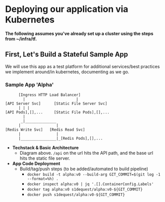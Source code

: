 # Deploying our application via Kubernetes
**The following assumes you've already set up a cluster using the steps from ~/infra/tf.**  
  
## First, Let's Build a Stateful Sample App
We will use this app as a test platform for additional services/best practices we implement around/in kubernetes, documenting as we go.

### Sample App 'Alpha'
```
      [Ingress HTTP Load Balancer]
        |                       |
[API Server Svc]      [Static File Server Svc]
      | | |
[API Pods],[],...     [Static File Pods],[],...
        |
       _|______________
      |                |
[Redis Write Svc]   [Redis Read Svc]
      |                |
      |________________|_[Redis Pods],[],...
```
* **Techstack & Basic Architecture**
  * Diagram above. `/api` on the url hits the API path, and the base url hits the static file server.
* **App Code Deployment**
  * Build/tag/push steps (to be added/automated to build pipeline)
    * `docker build -t alpha:v0 --build-arg GIT_COMMIT=$(git log -1 --format=%h) .`
    * `docker inspect alpha:v0 | jq '.[].ContainerConfig.Labels'`
    * `docker tag alpha:v0 s1dequest/alpha:v0-${GIT_COMMIT}`
    * `docker push s1dequest/alpha:v0-${GIT_COMMIT}`
